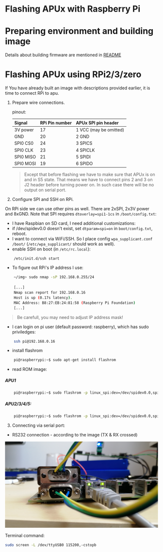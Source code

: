 Flashing APUx with Raspberry Pi
==============================

# Preparing environment and building image

Details about building firmware are mentioned in [README](https://github.com/pcengines/apu2-documentation#building-firmware-using-pc-engines-firmware-builder)

# Flashing APUx using RPi2/3/zero

If You have already built an image with descriptions provided earlier, it is
time to connect RPi to apu.

1. Prepare wire connections.

    pinout:

    | Signal     | RPi Pin number | APUx SPI pin header      |
    |------------|----------------|-------------------------|
    | 3V power   | 17             | 1 VCC (may be omitted)  |
    | GND        | 20             | 2 GND                   |
    | SPI0 CS0   | 24             | 3 SPICS                 |
    | SPI0 CLK   | 23             | 4 SPICLK                |
    | SPI0 MISO  | 21             | 5 SPIDI                 |
    | SPI0 MOSI  | 19             | 6 SPIDO                 |

    > Except that before flashing we have to make sure that APUx is on and
      in S5 state. That means we have to connect pins 2 and 3 on J2 header
      before turning power on. In such case there will be no output on serial
      port.

2. Configure SPI and SSH on RPi.

  On RPi side we can use other pins as well. There are 2xSPI, 2x3V power and
  8xGND. Note that SPI requires `dtoverlay=spi1-1cs` in `/boot/config.txt`:

  * I have Raspbian on SD card, I need additional customizations:
  * if /dev/spidev0.0 doesn't exist, set `dtparam=spi=on` in `boot/config.txt`,
    reboot.
  * I want to connect via WiFi/SSH. So I place config `wpa_supplicant.conf`
    `/boot/` (`/etc/wpa_supplicant/` should work as well).
  * enable SSH on boot (in `/etc/rc.local`):

  ```sh
      /etc/init.d/ssh start
  ```

  * To figure out RPi's IP address I use:

  ```sh
      ~/img> sudo nmap -sP 192.168.0.255/24

      [...]
      Nmap scan report for 192.168.0.16
      Host is up (0.17s latency).
      MAC Address: B8:27:EB:24:81:58 (Raspberry Pi Foundation)
      [...]
  ```

  > Be carefull, you may need to adjust IP address mask!

  * I can login on pi user (default password: raspberry), which
    has sudo priviledges:

  ```sh
      ssh pi@192.168.0.16
  ```

  * install flashrom

  ```sh
      pi@raspberrypi:~$ sudo apt-get install flashrom
  ```

  * read ROM image:

  ##### APU1
  ```sh
      pi@raspberrypi:~$ sudo flashrom -p linux_spi:dev=/dev/spidev0.0,spispeed=16000 -r apu.rom -c "MX25L1605A/MX25L1606E/MX25L1608E"
  ```

  ##### APU2/3/4/5:

  ```sh
      pi@raspberrypi:~$ sudo flashrom -p linux_spi:dev=/dev/spidev0.0,spispeed=16000 -r apu.rom
  ```
3. Connecting via serial port:

  * RS232 connection - according to the image (TX & RX crossed)

  ![RS232 connection](rs-232.jpg)

  Terminal command:

  ```sh
  sudo screen -L /dev/ttyUSB0 115200,-cstopb
  ```

